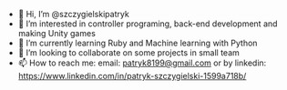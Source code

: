 - 👋 Hi, I’m @szczygielskipatryk
- 👀 I’m interested in controller programing, back-end development and making Unity games
- 🌱 I’m currently learning Ruby and Machine learning with Python
- 💞️ I’m looking to collaborate on some projects in small team
- 📫 How to reach me: email: patryk8199@gmail.com or by linkedin: https://www.linkedin.com/in/patryk-szczygielski-1599a718b/

<!---
szczygielskipatryk/szczygielskipatryk is a ✨ special ✨ repository because its `README.md` (this file) appears on your GitHub profile.
You can click the Preview link to take a look at your changes.
--->
